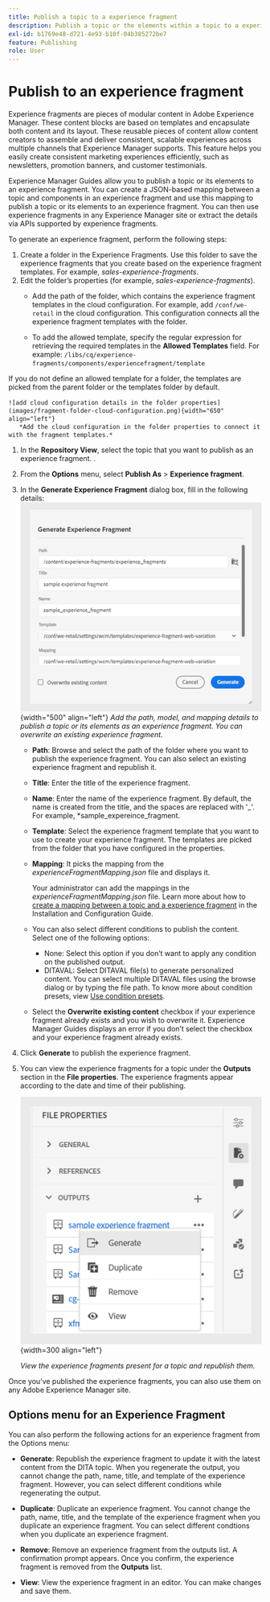```yaml
---
title: Publish a topic to a experience fragment
description: Publish a topic or the elements within a topic to a experience fragment in AEM Guides.  Learn how to view the experience fragments present for a topic and republish them.
exl-id: b1769e48-d721-4e93-b10f-04b385272be7
feature: Publishing
role: User
---
```

# Publish to an experience fragment

Experience fragments are pieces of modular content in Adobe Experience Manager. These content blocks are based on templates and encapsulate both content and its layout. These reusable pieces of content allow content creators to assemble and deliver consistent, scalable experiences across multiple channels that Experience Manager supports. This feature helps you easily create consistent marketing experiences efficiently, such as newsletters, promotion banners, and customer testimonials.  

Experience Manager Guides allow you to publish a topic or its elements to an experience fragment. You can create a JSON-based mapping between a topic and components in an experience fragment and use this mapping to publish a topic or its elements to an experience fragment. You can then use experience fragments in any Experience Manager site or extract the details via APIs supported by experience fragments.




To generate an experience fragment, perform the following steps:


1.  Create a folder in the Experience Fragments. Use this folder to save the experience fragments that you create based on the experience fragment templates. For example, *sales-experience-fragments*. 
1. Edit the folder’s properties (for example, *sales-experience-fragments*).
    * Add the path of the folder, which contains the experience fragment templates in the cloud configuration. 
For example, add `/conf/we-retail` in the cloud configuration. This configuration connects all the experience fragment templates with the folder.
    
    * To add the allowed template, specify the regular expression for retrieving the required templates in the **Allowed Templates** field. 
For example:
`/libs/cq/experience-fragments/components/experiencefragment/template`

If you do not define an allowed template for a folder, the templates are picked from the parent folder or the templates folder by default. 

    ![add cloud configuration details in the folder properties](images/fragment-folder-cloud-configuration.png){width="650" align="left"}
       *Add the cloud configuration in the folder properties to connect it with the fragment templates.* 
1. In the **Repository View**, select the topic that you want to publish as an experience fragment. . 
1. From the **Options** menu, select **Publish As** > **Experience fragment**.  
1. In the **Generate Experience Fragment** dialog box, fill in the following details:
        ![Add the fragment model and mapping details in the Publish as experience fragment dialog](images/experience-fragment-generate.png){width="500" align="left"}
       *Add the path, model, and mapping details to publish a topic or its elements as an experience fragment. You can overwrite an existing experience fragment.*  

    * **Path**: Browse and select the path of the folder where you want to publish the experience fragment. You can also select an existing experience fragment and republish it.
    * **Title**: Enter the title of the experience fragment.
    * **Name**: Enter the name of the experience fragment. By default, the name is created from the title, and the spaces are replaced with '_'. For example, *sample_expereince_fragment. 
    * **Template**: Select the experience fragment template that you want to use to create your experience fragment. The templates are picked from the folder that you have configured in the properties. 
    * **Mapping**: It picks the mapping from the *experienceFragmentMapping.json* file and displays it.  

      

        Your administrator can add the mappings in the *experienceFragmentMapping.json* file.  Learn more about how to [create a mapping between a topic and a experience fragment](../cs-install-guide/conf-experience-fragment-mapping-cs.md) in the  Installation and Configuration Guide.

    * You can also select different conditions to publish the content.  Select one of the following options:

        * None: Select this option if you don’t want to apply any condition on the published output.
        * DITAVAL: Select DITAVAL file(s) to generate personalized content. You can select multiple DITAVAL files using the browse dialog or by typing the file path. To know more about condition presets, view [Use condition presets](generate-output-use-condition-presets.md).
        
    * Select the **Overwrite existing content** checkbox if your experience fragment already exists and you wish to overwrite it. Experience Manager Guides displays an error if you don’t select the checkbox and your experience fragment already exists. 
1. Click **Generate** to publish the experience fragment.
1. You can view the experience fragments for a topic under the **Outputs** section in the **File properties**. The experience fragments appear according to the date and time of their publishing. 
 
    ![View the experience fragments for a topic](images/experience-fragment-outputs.png){width=300 align="left"}
       
     *View the experience fragments present for a topic and republish them.*  

 


Once you’ve published the experience fragments, you can also use them on any Adobe Experience Manager site.


## Options menu for an Experience Fragment 

You can also perform the following actions for an experience fragment from the Options menu:

* **Generate**: Republish the experience fragment to update it with the latest content from the DITA topic. When you regenerate the output, you cannot change the path, name, title, and template of the experience fragment. However, you can select different conditions while regenerating the output.

* **Duplicate**: Duplicate an experience fragment. You cannot change the path, name, title, and the template of the experience fragment when you duplicate an experience fragment. You can select different condtions when you duplicate an experience fragment.

* **Remove**: Remove an experience fragment from the outputs list. A confirmation prompt appears. Once you confirm, the experience fragment is removed from the **Outputs** list. 

* **View**: View the experience fragment in an editor. You can make changes and save them.

 
